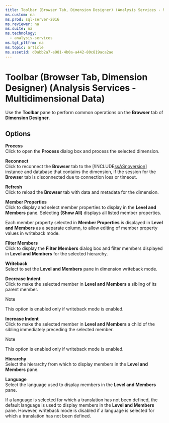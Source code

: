 ```yaml
---
title: Toolbar (Browser Tab, Dimension Designer) (Analysis Services - Multidimensional Data)
ms.custom: na
ms.prod: sql-server-2016
ms.reviewer: na
ms.suite: na
ms.technology: 
  - analysis-services
ms.tgt_pltfrm: na
ms.topic: article
ms.assetid: d0abb2a7-e981-4b0a-a442-80c819aca2ae
---
```

# Toolbar (Browser Tab, Dimension Designer) (Analysis Services - Multidimensional Data)
  Use the **Toolbar** pane to perform common operations on the **Browser** tab of **Dimension Designer**.  
  
## Options  
 **Process**  
 Click to open the **Process** dialog box and process the selected dimension.  
  
 **Reconnect**  
 Click to reconnect the **Browser** tab to the [!INCLUDE[ssASnoversion](../../Topics/TopicNameContainA/includes/ssASnoversion_md.md)] instance and database that contains the dimension, if the session for the **Browser** tab is disconnected due to connection loss or timeout.  
  
 **Refresh**  
 Click to reload the **Browser** tab with data and metadata for the dimension.  
  
 **Member Properties**  
 Click to display and select member properties to display in the **Level and Members** pane. Selecting **(Show All)** displays all listed member properties.  
  
 Each member property selected in **Member Properties** is displayed in **Level and Members** as a separate column, to allow editing of member property values in writeback mode.  
  
 **Filter Members**  
 Click to display the **Filter Members** dialog box and filter members displayed in **Level and Members** for the selected hierarchy.  
  
 **Writeback**  
 Select to set the **Level and Members** pane in dimension writeback mode.  
  
 **Decrease Indent**  
 Click to make the selected member in **Level and Members** a sibling of its parent member.  
  
> [!NOTE]  
>  This option is enabled only if writeback mode is enabled.  
  
 **Increase Indent**  
 Click to make the selected member in **Level and Members** a child of the sibling immediately preceding the selected member.  
  
> [!NOTE]  
>  This option is enabled only if writeback mode is enabled.  
  
 **Hierarchy**  
 Select the hierarchy from which to display members in the **Level and Members** pane.  
  
 **Language**  
 Select the language used to display members in the **Level and Members** pane.  
  
 If a language is selected for which a translation has not been defined, the default language is used to display members in the **Level and Members** pane. However, writeback mode is disabled if a language is selected for which a translation has not been defined.  
  
  